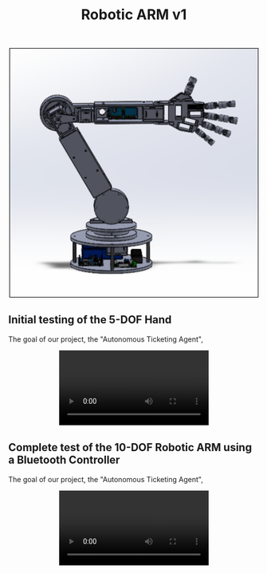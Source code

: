 <div id="top"></div>
<h1 align="center">Robotic ARM v1</h1>
<br />
<div align="center">

</p>
<img src="images\robotCAD(1).png?" width="500" height="500">
</div>

## Initial testing of the 5-DOF Hand

The goal of our project, the "Autonomous Ticketing Agent",

<div align="center">
  <video src=https://github.com/user-attachments/assets/cd6475fe-c209-4ee7-a7b4-23261602fb6f />
</div>
  
## Complete test of the 10-DOF Robotic ARM using a Bluetooth Controller

The goal of our project, the "Autonomous Ticketing Agent",

<div align="center">
  <video src=https://github.com/user-attachments/assets/455aea28-5d34-44c8-955e-67ec9d0e73e5 />
</div>
